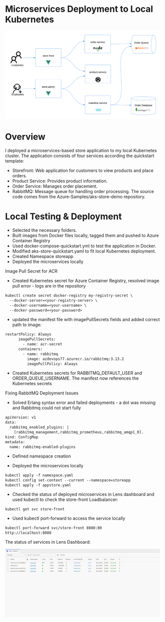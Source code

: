 # Microservices Deployment to Local Kubernetes

![Architecture](assets/demo-arch.png)

# Overview

I deployed a microservices-based store application to my local Kubernetes cluster. The application consists of four services according the quickstart template:

- Storefront: Web application for customers to view products and place orders.
- Product Service: Provides product information.
- Order Service: Manages order placement.
- RabbitMQ: Message queue for handling order processing.
  The source code comes from the Azure-Samples/aks-store-demo repository.

# Local Testing & Deployment

- Selected the necessary folders.
- Built images from Docker files locally, tagged them and pushed to Azure Container Registry
- Used docker-compose-quickstart.yml to test the application in Docker.
- Modified aks-store-quickstart.yaml to fit local Kubernetes deployment.
- Created Namespace storeapp
- Deployed the microservices locally

Image Pull Secret for ACR

- Created Kubernetes secret for Azure Container Registry, resolved image pull error - logs are in the repository

```
kubectl create secret docker-registry my-registry-secret \
  --docker-server=<your-registry-server> \
  --docker-username=<your-username> \
  --docker-password=<your-password>
```

- updated the manifest file with imagePullSecrets fields and added correct path to image:

```
restartPolicy: Always
      imagePullSecrets:
        - name: acr-secret
      containers:
        - name: rabbitmq
          image: azdevops77.azurecr.io/rabbitmq:3.13.2
          imagePullPolicy: Always
```

- Created Kubernetes secrets for RABBITMQ_DEFAULT_USER and ORDER_QUEUE_USERNAME. The manifest now references the Kubernetes secrets

Fixing RabbitMQ Deployment Issues

- Solved Erlang syntax error and failed deployments - a dot was missing and Rabbitmq could not start fully

```
apiVersion: v1
data:
  rabbitmq_enabled_plugins: |
    [rabbitmq_management,rabbitmq_prometheus,rabbitmq_amqp1_0].
kind: ConfigMap
metadata:
  name: rabbitmq-enabled-plugins
```

- Defined namespace creation

- Deployed the microservices locally

```
kubectl apply -f namespace.yaml
kubectl config set-context --current --namespace=storeapp
kubectl apply -f appstore.yaml
```

- Checked the status of deployed microservices in Lens dashboard and used kubectl to check the store-front Loadbalancer:

```
kubectl get svc store-front
```

- Used kubectl port-forward to access the service locally

```
kubectl port-forward svc/store-front 8080:80
http://localhost:8080
```

The status of services in Lens Dashboard:

![Status](assets/scr2145455.png)
